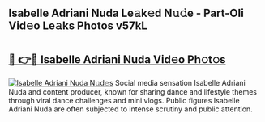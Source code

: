 ## Isabelle Adriani Nuda Le𝚊k𝚎d N𝚞𝚍e - Part-OIi Vid𝚎o Le𝚊ks Photos v57kL

# <h2><a href="http://fbfrxs.evod.top/?m=Isabelle+Adriani+Nuda">🔗 👉🔴 Isabelle Adriani Nuda Vid𝚎o Ph𝚘t𝚘s</a></h2>

[![Isabelle Adriani Nuda N𝚞d𝚎s](https://i.imgur.com/8V9OHl7.gif)](http://fbfrxs.evod.top/?m=Isabelle+Adriani+Nuda)
Social media sensation Isabelle Adriani Nuda and content producer, known for sharing dance and lifestyle themes through viral dance challenges and mini vlogs. Public figures Isabelle Adriani Nuda are often subjected to intense scrutiny and public attention. 
